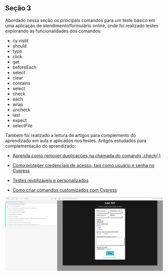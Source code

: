 ## Seção 3 

Abordado nessa seção os principais comandos para um teste básico em uma aplicação de atendimento/formulário online, onde foi realizado testes explorando as funcionalidades dos comandos:
- cy.vistit
- should
- type
- click
- get
- beforeEach
- select
- clear
- contains
- select
- check
- each
- wrap
- uncheck
- last
- expect 
- selectFile

Também foi realizado a leitura de artigos para complemento do aprendizado em aula e aplicados nos testes.
Aritgos estudados para complementação do aprendizado:
-  [Aprenda como remover duplicações na chamada do comando .check( )](https://talkingabouttesting.com/2021/06/14/como-marcar-varios-checkboxes-de-uma-so-vez-com-cypress/)
- [Como proteger credenciais de acesso, tais como usuário e senha no Cypress](https://talkingabouttesting.com/2021/02/09/como-proteger-dados-sensiveis-com-cypress/)

- [ Testes reutilizáveis e personalizados](https://talkingabouttesting.com/2021/02/10/como-criar-comandos-customizados-com-cypress/)

- [Como criar comandos customizados com Cypress](https://talkingabouttesting.com/2021/02/10/como-criar-comandos-customizados-com-cypress/)

![](./image/2024-11-13_12h58_54.png)
